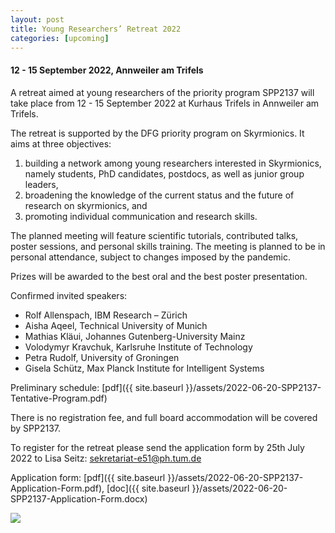 ```yaml
---
layout: post
title: Young Researchers’ Retreat 2022
categories: [upcoming]
---
```


#### 12 - 15 September 2022, Annweiler am Trifels

A retreat aimed at young researchers of the priority program SPP2137 will take place from 12 - 15 September 2022 at Kurhaus Trifels in Annweiler am Trifels.

The retreat is supported by the DFG priority program on Skyrmionics. It aims at three objectives:

1. building a network among young researchers interested in Skyrmionics, namely students, PhD candidates, postdocs, as well as junior group leaders,
2. broadening the knowledge of the current status and the future of research on skyrmionics, and
3. promoting individual communication and research skills.

The planned meeting will feature scientific tutorials, contributed talks, poster sessions, and personal skills training. The meeting is planned to be in personal attendance, subject to changes imposed by the pandemic.

Prizes will be awarded to the best oral and the best poster presentation.

Confirmed invited speakers:

- Rolf Allenspach, IBM Research – Zürich
- Aisha Aqeel, Technical University of Munich
- Mathias Kläui, Johannes Gutenberg-University Mainz
- Volodymyr Kravchuk, Karlsruhe Institute of Technology
- Petra Rudolf, University of Groningen
- Gisela Schütz, Max Planck Institute for Intelligent Systems

Preliminary schedule: [pdf]({{ site.baseurl }}/assets/2022-06-20-SPP2137-Tentative-Program.pdf)

There is no registration fee, and full board accommodation will be covered by SPP2137.

To register for the retreat please send the application form by 25th July 2022 to Lisa Seitz: [sekretariat-e51@ph.tum.de](mailto:sekretariat-e51@ph.tum.de)

Application form: [pdf]({{ site.baseurl }}/assets/2022-06-20-SPP2137-Application-Form.pdf), [doc]({{ site.baseurl }}/assets/2022-06-20-SPP2137-Application-Form.docx)

<img src="{{ site.baseurl }}/assets/2022-06-20-SPP2137-poster.png"/>
